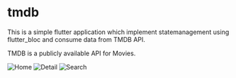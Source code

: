 # tmdb

This is a simple flutter application which implement statemanagement using flutter_bloc and consume data from TMDB API.

TMDB is a publicly available API for Movies.

![Home](https://previews.dropbox.com/p/thumb/ABrdwgV8YTxH0iw8gAaDqahe-GAfO6S7FuIGHH42TKOn4IPkU-ZEBlD-aTwtq1VASLQh_RUpca-0Uur5RmYXlUWu3QIc00RPaTtP7KVUFnPx0VG-bG0OatpyOE73kgdiXRtUaRIi9ND3_Bb-eewxui1UkqPIA6za7XUJ6eSff3XbJbs-Z8kqpDfbLrmlnW0RfVfgJRVThSVPCdSfTaT2sthT7NEguLfcI0a9Qe-Bk99_fnDidISEOFxkxB2wpJvldBTXkLg5vSLn_HGji6oXkAp84aLHJ4kHhTF7zZeheEqjvroSqVY3NbM-f3I9U-i4_-8XOBXpNQzWDFpDiUXPVM5eZ9wPXURLicNnSp5dadAUTBpsgS5OmCgZMkhV_uzi-Ig/p.png)
![Detail](https://drive.google.com/file/d/1_mYoLlEtgtjw6yBrRjefWZm8KMlc6STR/view?usp=sharing)
![Search](https://drive.google.com/file/d/1xbAyeI_NNGckbXqF4HdkVht5-Hms81QS/view?usp=sharing)

